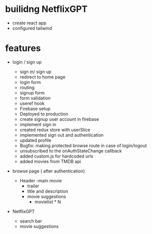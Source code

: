 # builidng NetflixGPT

- create react app
- configured tailwind


# features

- login / sign up
    - sign in/ sign up
    - redirect to home page
    - login form
    - routing
    - signup form
    - form validation
    - useref hook
    - Firebase setup
    - Deployed to production
    - create signup user account in firebase
    - implement sign in
    - created redux store with userSlice
    - implemented sign out and authentication
    - updated profile
    - Bugfix: making protected browse route in case of login/logout
    - unsubscribed to the onAuthStateChange callback
    - added custom.js for hardcoded urls
    - added movies from TMDB api


- browse page ( after authentication)
    - Header
    -main movie
        - trailer
        - title and description
        - movie suggestions
            - movielist * N

- NetflixGPT
    - search bar
    - movie suggestions 
